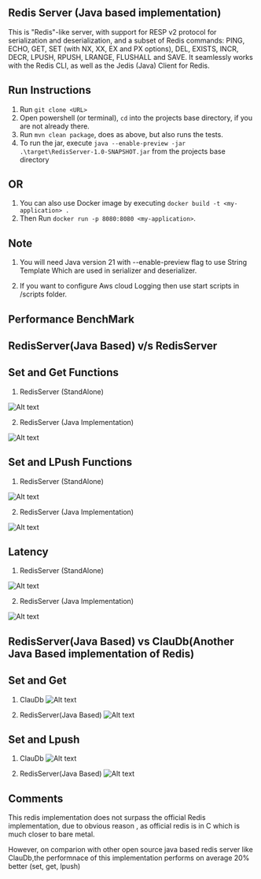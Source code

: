 ## Redis Server (Java based implementation)


This is "Redis"-like server, with support for RESP v2 protocol for serialization and deserialization, and a subset of Redis commands: PING, ECHO, GET, SET (with NX, XX, EX and PX options), DEL, EXISTS, INCR, DECR, LPUSH, RPUSH, LRANGE, FLUSHALL and SAVE. It seamlessly works with the Redis CLI, as well as the Jedis (Java) Client for Redis.

## Run Instructions
1. Run `git clone <URL>` 
2. Open powershell (or terminal), `cd` into the projects base directory, if you are not already there.
3. Run `mvn clean package`, does as above, but also runs the tests.
4. To run the jar, execute `java --enable-preview -jar .\target\RedisServer-1.0-SNAPSHOT.jar` from the projects base directory
## OR
1. You can also use Docker image by executing `docker build -t <my-application> .`
2. Then Run `docker run -p 8080:8080 <my-application>`.

## Note
1. You will need Java version 21 with --enable-preview flag to use String Template
Which are used in serializer and deserializer.

2. If you want to configure Aws cloud Logging then use start scripts in /scripts folder.

## Performance BenchMark

## RedisServer(Java Based) v/s RedisServer

## Set and Get Functions
1. RedisServer (StandAlone)
   
![Alt text](<benchmarks/Screenshot (7).png>)

2. RedisServer (Java Implementation)
   
![Alt text](<benchmarks/Screenshot (8).png>)

## Set and LPush Functions
1. RedisServer (StandAlone)
   
![Alt text](<benchmarks/Screenshot (11).png>)

2. RedisServer (Java Implementation)

![Alt text](<benchmarks/Screenshot (12).png>)

## Latency 
1. RedisServer (StandAlone)
   
![Alt text](<benchmarks/Screenshot (10).png>)

2. RedisServer (Java Implementation)
   
![Alt text](<benchmarks/Screenshot (9).png>)


## RedisServer(Java Based) vs ClauDb(Another Java Based implementation of Redis)

## Set and Get

1. ClauDb
![Alt text](<benchmarks/Screenshot (13).png>) 

2. RedisServer(Java Based)
![Alt text](<benchmarks/Screenshot (14).png>) 

## Set and Lpush

1. ClauDb
![Alt text](<benchmarks/Screenshot (16).png>) 

2. RedisServer(Java Based)
![Alt text](<benchmarks/Screenshot (15).png>) 



## Comments
This redis implementation does not surpass the official Redis implementation, due to
obvious reason , as official redis is in C which is much closer to bare metal.

However, on comparion with other open source java based redis server like ClauDb,the performnace of this implementation performs on average 20% better (set, get, lpush)





